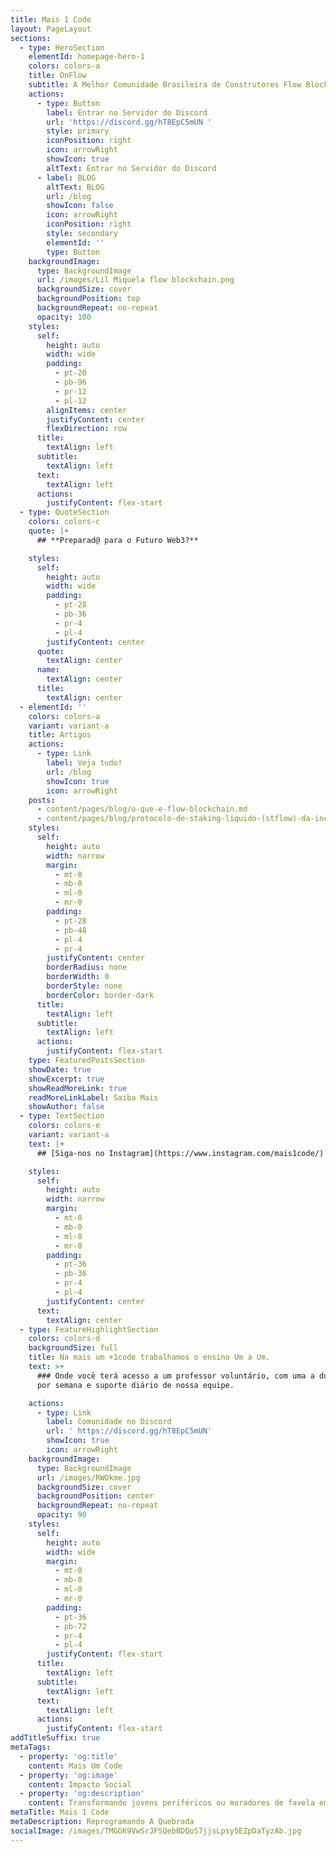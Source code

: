 ```yaml
---
title: Mais 1 Code
layout: PageLayout
sections:
  - type: HeroSection
    elementId: homepage-hero-1
    colors: colors-a
    title: OnFlow
    subtitle: A Melhor Comunidade Brasileira de Construtores Flow Blockchain
    actions:
      - type: Button
        label: Entrar no Servidor do Discord
        url: 'https://discord.gg/hT8EpC5mUN '
        style: primary
        iconPosition: right
        icon: arrowRight
        showIcon: true
        altText: Entrar no Servidor do Discord
      - label: BLOG
        altText: BLOG
        url: /blog
        showIcon: false
        icon: arrowRight
        iconPosition: right
        style: secondary
        elementId: ''
        type: Button
    backgroundImage:
      type: BackgroundImage
      url: /images/Lil Miquela flow blockchain.png
      backgroundSize: cover
      backgroundPosition: top
      backgroundRepeat: no-repeat
      opacity: 100
    styles:
      self:
        height: auto
        width: wide
        padding:
          - pt-20
          - pb-96
          - pr-12
          - pl-12
        alignItems: center
        justifyContent: center
        flexDirection: row
      title:
        textAlign: left
      subtitle:
        textAlign: left
      text:
        textAlign: left
      actions:
        justifyContent: flex-start
  - type: QuoteSection
    colors: colors-c
    quote: |+
      ## **Preparad@ para o Futuro Web3?**

    styles:
      self:
        height: auto
        width: wide
        padding:
          - pt-28
          - pb-36
          - pr-4
          - pl-4
        justifyContent: center
      quote:
        textAlign: center
      name:
        textAlign: center
      title:
        textAlign: center
  - elementId: ''
    colors: colors-a
    variant: variant-a
    title: Artigos
    actions:
      - type: Link
        label: Veja tudo!
        url: /blog
        showIcon: true
        icon: arrowRight
    posts:
      - content/pages/blog/o-que-e-flow-blockchain.md
      - content/pages/blog/protocolo-de-staking-liquido-(stflow)-da-increment.md
    styles:
      self:
        height: auto
        width: narrow
        margin:
          - mt-0
          - mb-0
          - ml-0
          - mr-0
        padding:
          - pt-28
          - pb-48
          - pl-4
          - pr-4
        justifyContent: center
        borderRadius: none
        borderWidth: 0
        borderStyle: none
        borderColor: border-dark
      title:
        textAlign: left
      subtitle:
        textAlign: left
      actions:
        justifyContent: flex-start
    type: FeaturedPostsSection
    showDate: true
    showExcerpt: true
    showReadMoreLink: true
    readMoreLinkLabel: Saiba Mais
    showAuthor: false
  - type: TextSection
    colors: colors-e
    variant: variant-a
    text: |+
      ## [Siga-nos no Instagram](https://www.instagram.com/mais1code/)

    styles:
      self:
        height: auto
        width: narrow
        margin:
          - mt-0
          - mb-0
          - ml-0
          - mr-0
        padding:
          - pt-36
          - pb-36
          - pr-4
          - pl-4
        justifyContent: center
      text:
        textAlign: center
  - type: FeatureHighlightSection
    colors: colors-d
    backgroundSize: full
    title: Na mais um +1code trabalhamos o ensino Um a Um.
    text: >+
      ### Onde você terá acesso a um professor voluntário, com uma a duas aulas
      por semana e suporte diário de nossa equipe.

    actions:
      - type: Link
        label: Comunidade no Discord
        url: ' https://discord.gg/hT8EpC5mUN'
        showIcon: true
        icon: arrowRight
    backgroundImage:
      type: BackgroundImage
      url: /images/RWOkme.jpg
      backgroundSize: cover
      backgroundPosition: center
      backgroundRepeat: no-repeat
      opacity: 90
    styles:
      self:
        height: auto
        width: wide
        margin:
          - mt-0
          - mb-0
          - ml-0
          - mr-0
        padding:
          - pt-36
          - pb-72
          - pr-4
          - pl-4
        justifyContent: flex-start
      title:
        textAlign: left
      subtitle:
        textAlign: left
      text:
        textAlign: left
      actions:
        justifyContent: flex-start
addTitleSuffix: true
metaTags:
  - property: 'og:title'
    content: Mais Um Code
  - property: 'og:image'
    content: Impacto Social
  - property: 'og:description'
    content: Transformando jovens periféricos ou moradores de favela em programadores
metaTitle: Mais 1 Code
metaDescription: Reprogramando A Quebrada
socialImage: /images/TMGGK9VwSrJFSQebBDQoS7jjsLpsy5EZpDaTyzAb.jpg
---
```

